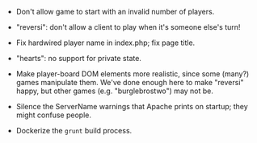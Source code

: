 - Don't allow game to start with an invalid number of players.

- "reversi": don't allow a client to play when it's someone else's
  turn!

- Fix hardwired player name in index.php; fix page title.

- "hearts": no support for private state.

- Make player-board DOM elements more realistic, since some (many?)
  games manipulate them.  We've done enough here to make "reversi"
  happy, but other games (e.g. "burglebrostwo") may not be.

- Silence the ServerName warnings that Apache prints on startup; they
  might confuse people.

- Dockerize the `grunt` build process.
